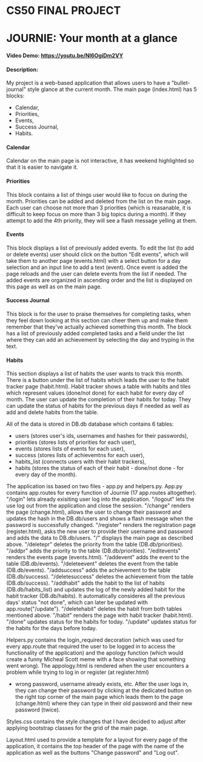 # CS50 FINAL PROJECT

# JOURNIE: Your month at a glance
#### Video Demo:  https://youtu.be/Nl6OgiDm2VY
#### Description:
My project is a web-based application that allows users to have a "bullet-journal" style glance at the current month.
The main page (index.html) has 5 blocks:
- Calendar,
- Priorities,
- Events,
- Success Journal,
- Habits.

#### Calendar
Calendar on the main page is not interactive, it has weekend highlighted so that it is easier to navigate it.

#### Priorities
This block contains a list of things user would like to focus on during the month. Priorities can be added and
deleted from the list on the main page. Each user can choose not more than 3 priorities (which is reasanable, it
is difficult to keep focus on more than 3 big topics during a month). If they attempt to add the 4th priority,
they will see a flash message yelling at them.

#### Events
This block displays a list of previously added events. To edit the list (to add or delete events) user should
click on the button "Edit events", which will take them to another page (events.html) with a select button for
a day selection and an input line to add a text (event). Once event is added the page reloads and the user can
delete events from the list if needed. The added events are organized in ascending order and the list is displayed
on this page as well as on the main page.

#### Success Journal
This block is for the user to praise themselves for completing tasks, when they feel down looking at this section
can cheer them up and make them remember that they've actually achieved something this month. The block has a list
of previously added completed tasks and a field under the list where they can add an achievement by selecting the
day and tryping in the text.

#### Habits
This section displays a list of habits the user wants to track this month. There is a button under the list of habits
which leads the user to the habit tracker page (habit.html). Habit tracker shows a table with habits and tiles which
represent values (done/not done) for each habit for every day of month. The user can update the completion of their
habits for today. They can update the status of habits for the previous days if needed as well as add and delete habits
from the table.

All of the data is stored in DB.db database which contains 6 tables:
- users (stores user's ids, usernames and hashes for their passwords),
- priorities (stores lists of priorities for each user),
- events (stores lists of events for each user),
- success (stores lists of achievemtns for each user),
- habits_list (connects users with their habit trackers),
- habits (stores the status of each of their habit - done/not done - for every day of the month).

The application iss based on two files - app.py and helpers.py.
App.py contains app.routes for every function of Journie (17 app.routes altogether).
"/login" lets already exisiting user log into the application.
"/logout" lets the use log out from the application and close the session.
"/change" renders the page (change.html), allows the user to change their password and updates the hash in the
DB.db/users and shows a flash message when the password is successfully changed.
"/register" renders the registration page (register.html), asks the new user to provide their username and password
and adds the data to DB.db/users.
"/" displays the main page as described above.
"/deletepr" deletes the priority from the table (DB.db/priorities).
"/addpr" adds the priority to the table (DB.db/priorities).
"/editevents" renders the events page (events.html).
"/addevent" adds the event to the table (DB.db/events).
"/deleteevent" deletes the event from the table (DB.db/events).
"/addsuccess" adds the achievement to the table (DB.db/success).
"/deletesuccess" deletes the achievement from the table (DB.db/success).
"/addhabit" adds the habit to the list of habits (DB.db/habits_list) and updates the log of the newly added habit for the
habit tracker (DB.db/habits). It automatically consideres all the previous days' status "not done", which can later be
updated with app.route("/update").
"/deletehabit" deletes the habit from both tables mentioned above.
"/habit" renders the page with habit tracker (habit.html).
"/done" updates status for the habits for today.
"/update" updates status for the habits for the days before today.

Helpers.py contains the login_required decoration (which
was used for every app.route that required the user to be logged in to access the functionality of the application) and
the apology function (which would create a funny Micheal Scott meme with a face showing that something went wrong).
The appology.html is rendered when the user encounters a problem while trying to log in or register (at register.html)
- wrong password, username already exists, etc. After the user logs in, they can change their password by clicking at
the dedicated button on the right top corner of the main page which leads them to the page (change.html) where they can
type in their old password and their new password (twice).

Styles.css contains the style changes that I have decided to adjust after applying bootstrap classes for the grid of the
main page.

Layout.html used to provide a template for a layout for every page of the application, it contains the top header of the
page with the name of the application as well as the buttons "Change password" and "Log out".
